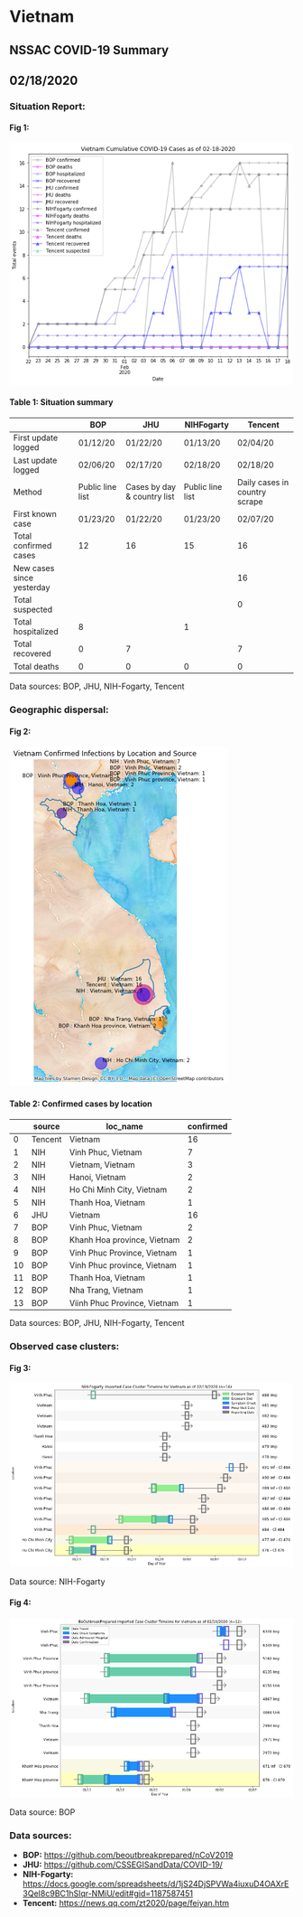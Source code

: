 # Vietnam
## NSSAC COVID-19 Summary
## 02/18/2020



### Situation Report:
#### Fig 1:
![Vietnam cases](../merged_histories/Vietnam_merged_histories.png)

#### Table 1: Situation summary


|                           | BOP              | JHU                         | NIHFogarty       | Tencent                       |
|---------------------------|------------------|-----------------------------|------------------|-------------------------------|
| First update logged       | 01/12/20         | 01/22/20                    | 01/13/20         | 02/04/20                      |
| Last update logged        | 02/06/20         | 02/17/20                    | 02/18/20         | 02/18/20                      |
| Method                    | Public line list | Cases by day & country list | Public line list | Daily cases in country scrape |
| First known case          | 01/23/20         | 01/22/20                    | 01/23/20         | 02/07/20                      |
| Total confirmed cases     | 12               | 16                          | 15               | 16                            |
| New cases since yesterday |                  |                             |                  | 16                            |
| Total suspected           |                  |                             |                  | 0                             |
| Total hospitalized        | 8                |                             | 1                |                               |
| Total recovered           | 0                | 7                           |                  | 7                             |
| Total deaths              | 0                | 0                           | 0                | 0                             |

Data sources: BOP, JHU, NIH-Fogarty, Tencent


### Geographic dispersal:
#### Fig 2:
![Vietnam mapped](../case_locs/Vietnam_case_locs.png)

#### Table 2: Confirmed cases by location


|    | source   | loc_name                     |   confirmed |
|----|----------|------------------------------|-------------|
|  0 | Tencent  | Vietnam                      |          16 |
|  1 | NIH      | Vinh Phuc, Vietnam           |           7 |
|  2 | NIH      | Vietnam, Vietnam             |           3 |
|  3 | NIH      | Hanoi, Vietnam               |           2 |
|  4 | NIH      | Ho Chi Minh City, Vietnam    |           2 |
|  5 | NIH      | Thanh Hoa, Vietnam           |           1 |
|  6 | JHU      | Vietnam                      |          16 |
|  7 | BOP      | Vinh Phuc, Vietnam           |           2 |
|  8 | BOP      | Khanh Hoa province, Vietnam  |           2 |
|  9 | BOP      | Vinh Phuc Province, Vietnam  |           1 |
| 10 | BOP      | Vinh Phuc province, Vietnam  |           1 |
| 11 | BOP      | Thanh Hoa, Vietnam           |           1 |
| 12 | BOP      | Nha Trang, Vietnam           |           1 |
| 13 | BOP      | Viinh Phuc Province, Vietnam |           1 |

Data sources: BOP, JHU, NIH-Fogarty, Tencent


### Observed case clusters:
#### Fig 3:
![Vietnam cases](../cluster_analysis/Vietnam_imported_cases_NIHFogarty.png)



Data source: NIH-Fogarty


#### Fig 4:
![Vietnam cases](../cluster_analysis/Vietnam_imported_cases_BOP.png)



Data source: BOP


### Data sources:
* **BOP:** https://github.com/beoutbreakprepared/nCoV2019
* **JHU:** https://github.com/CSSEGISandData/COVID-19/
* **NIH-Fogarty:** https://docs.google.com/spreadsheets/d/1jS24DjSPVWa4iuxuD4OAXrE3QeI8c9BC1hSlqr-NMiU/edit#gid=1187587451
* **Tencent:** https://news.qq.com/zt2020/page/feiyan.htm